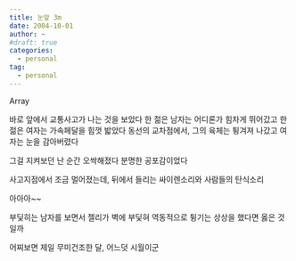 ```yaml
---
title: 눈앞 3m
date: 2004-10-01
author: ~
#draft: true
categories:
  - personal
tag:
  - personal
---
```




Array

바로 앞에서 교통사고가 나는 것을 보았다
한 젊은 남자는 어디론가 힘차게 뛰어갔고
한 젊은 여자는 가속페달을 힘껏 밟았다
동선의 교차점에서, 그의 육체는 튕겨져 나갔고
여자는 눈을 감아버렸다

그걸 지켜보던 난 순간 오싹해졌다
분명한 공포감이었다

사고지점에서 조금 멀어졌는데,
뒤에서 들리는 싸이렌소리와 사람들의 탄식소리

아아아~~

부딫히는 남자를 보면서
젤리가 벽에 부딫혀 역동적으로 튕기는 상상을 했다면 옳은 것일까

어찌보면 제일 무미건조한 달, 어느덧 시월이군


 






